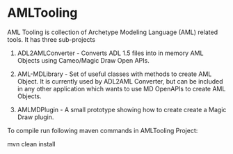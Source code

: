 AMLTooling
==========

AML Tooling is collection of Archetype Modeling Language (AML) related tools.
It has three sub-projects

1. ADL2AMLConverter - Converts ADL 1.5 files into in memory AML Objects using Cameo/Magic Draw Open APIs.

2. AML-MDLibrary - Set of useful classes with methods to create AML Object. It is currently used by ADL2AML Converter, but can be included in any other application which wants to use MD OpenAPIs to create AML Objects.

3. AMLMDPlugin - A small prototype showing how to create create a Magic Draw plugin.

To compile run following maven commands in AMLTooling Project:

mvn clean install

